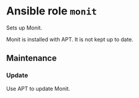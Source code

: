 # Ansible role `monit`

Sets up Monit.

Monit is installed with APT. It is not kept up to date.

## Maintenance

### Update

Use APT to update Monit.
